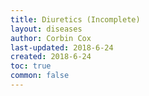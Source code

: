 ```yaml
---
title: Diuretics (Incomplete)
layout: diseases
author: Corbin Cox
last-updated: 2018-6-24
created: 2018-6-24
toc: true
common: false
---
```


